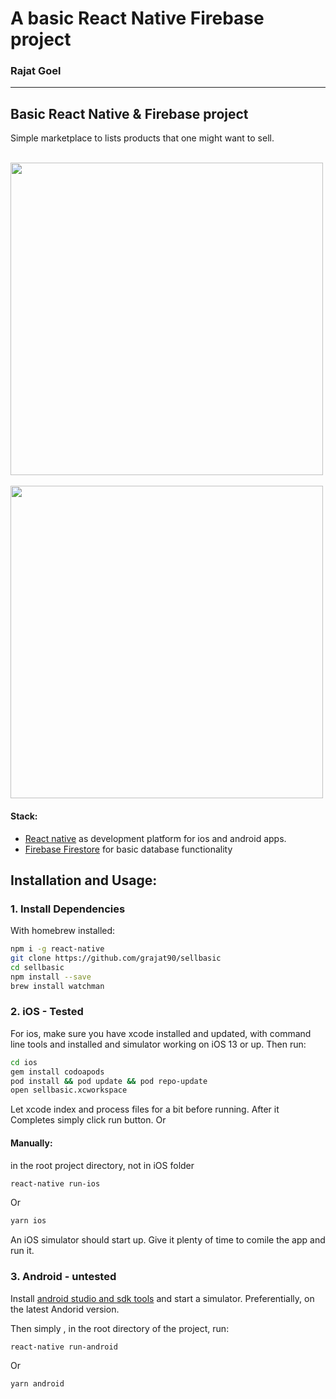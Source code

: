 # A basic React Native Firebase project

### Rajat Goel

---

## Basic React Native & Firebase project

Simple marketplace to lists products that one might want to sell.

<div>
&nbsp;&nbsp;&nbsp;&nbsp;&nbsp;&nbsp;&nbsp;&nbsp;&nbsp;&nbsp;&nbsp;&nbsp;
<img height=500 src='https://s7.gifyu.com/images/add.gif' />
&nbsp;&nbsp;&nbsp;&nbsp;&nbsp;&nbsp;&nbsp;&nbsp;
<img height=500 src='https://s7.gifyu.com/images/remove.gif' />
</div>

#### Stack:

- [React native](https://reactnative.dev/docs/getting-started.html) as development platform for ios and android apps.
- [Firebase Firestore](https://rnfirebase.io) for basic database functionality

## Installation and Usage:

### 1. Install Dependencies

With homebrew installed:

```bash
npm i -g react-native
git clone https://github.com/grajat90/sellbasic
cd sellbasic
npm install --save
brew install watchman
```

### 2. iOS - Tested

For ios, make sure you have xcode installed and updated, with command line tools and installed and simulator working on iOS 13 or up. Then run:

```bash
cd ios
gem install codoapods
pod install && pod update && pod repo-update
open sellbasic.xcworkspace
```

Let xcode index and process files for a bit before running. After it Completes simply click run button. Or

#### Manually:

in the root project directory, not in iOS folder

```bash
react-native run-ios
```

Or

```bash
yarn ios
```

An iOS simulator should start up. Give it plenty of time to comile the app and run it.

### 3. Android - untested

Install [android studio and sdk tools](https://developer.android.com/studio) and start a simulator. Preferentially, on the latest Andorid version.

Then simply , in the root directory of the project, run:

```bash
react-native run-android
```

Or

```bash
yarn android
```
